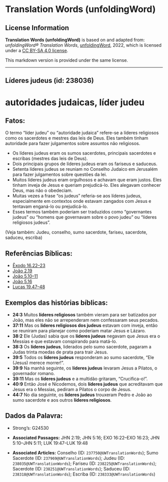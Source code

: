 # Translation Words (unfoldingWord)

## License Information

**Translation Words (unfoldingWord)** is based on and adapted from: _unfoldingWord® Translation Words_, [unfoldingWord](https://unfoldingword.org/utw), 2022, which is licensed under a [CC BY-SA 4.0 license](https://creativecommons.org/licenses/by-sa/4.0/legalcode.en).

This markdown version is provided under the same license.



--------------------------------

## Líderes judeus (id: 238036)

autoridades judaicas, líder judeu
=================================

Fatos:
------

O termo “líder judeu” ou “autoridade judaica” refere\-se a líderes religiosos como os sacerdotes e mestres das leis de Deus. Eles também tinham autoridade para fazer julgamentos sobre assuntos não religiosos.

* Os líderes judeus eram os sumos sacerdotes, principais sacerdotes e escribas (mestres das leis de Deus).
* Dois principais grupos de líderes judeus eram os fariseus e saduceus.
* Setenta líderes judeus se reuniam no Conselho Judaico em Jerusalém para fazer julgamentos sobre questões da lei.
* Muitos líderes judeus eram orgulhosos e achavam que eram justos. Eles tinham inveja de Jesus e queriam prejudicá\-lo. Eles alegavam conhecer Deus, mas não o obedeciam.
* Muitas vezes a frase “os judeus” referia\-se aos líderes judeus, especialmente em contextos onde estavam zangados com Jesus e tentavam enganá\-lo ou prejudicá\-lo.
* Esses termos também poderiam ser traduzidos como “governantes judeus” ou “homens que governavam sobre o povo judeu” ou “líderes religiosos judeus”.

(Veja também: Judeu, conselho, sumo sacerdote, fariseu, sacerdote, saduceu, escriba)

Referências Bíblicas:
---------------------

* [Êxodo 16\.22–23](https://ref.ly/Exod16:22-Exod16:23)
* [João 2\.19](https://ref.ly/John2:19)
* [João 5\.10–11](https://ref.ly/John5:10-John5:11)
* [João 5\.16](https://ref.ly/John5:16)
* [Lucas 19\.47–48](https://ref.ly/Luke19:47-Luke19:48)

Exemplos das histórias bíblicas:
--------------------------------

* **24:3** Muitos **líderes religiosos** também vieram para ser batizados por João, mas eles não se arrependeram nem confessaram seus pecados.
* **37:11** Mas os **líderes religiosos dos judeus** estavam com inveja, então se reuniram para planejar como poderiam matar Jesus e Lázaro.
* **38:2** Ele (Judas) sabia que os **líderes judeus** negavam que Jesus era o Messias e que estavam conspirando para matá\-lo.
* **38:3** Os **líderes judeus**, liderados pelo sumo sacerdote, pagaram a Judas trinta moedas de prata para trair Jesus.
* **39:5** Todos os **líderes judeus** responderam ao sumo sacerdote, “Ele (Jesus) merece morrer!”.
* **39:9** Na manhã seguinte, os **líderes judeus** levaram Jesus a Pilatos, o governador romano.
* **39:11** Mas os **líderes judeus** e a multidão gritaram, “Crucifica\-o!”.
* **40:9** Então José e Nicodemos, dois **líderes judeus** que acreditavam que Jesus era o Messias, pediram a Pilatos o corpo de Jesus.
* **44:7** No dia seguinte, os **líderes judeus** trouxeram Pedro e João ao sumo sacerdote e aos outros **líderes religiosos**.

Dados da Palavra:
-----------------

* Strong’s: G24530

* **Associated Passages:** JHN 2:19; JHN 5:16; EXO 16:22–EXO 16:23; JHN 5:10–JHN 5:11; LUK 19:47–LUK 19:48
* **Associated Articles:** Conselho (ID: `237750@UWTranslationWords`); Sumo Sacerdote (ID: `237969@UWTranslationWords`); Judeu (ID: `238035@UWTranslationWords`); Fariseu (ID: `238225@UWTranslationWords`); Sacerdote (ID: `238251@UWTranslationWords`); Saduceu (ID: `238318@UWTranslationWords`); Escriba (ID: `238333@UWTranslationWords`)

